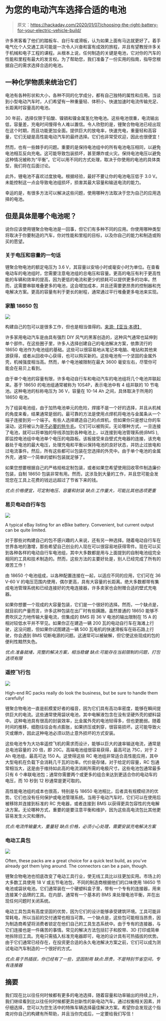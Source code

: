 # 为您的电动汽车选择合适的电池

> 原文：<https://hackaday.com/2020/01/07/choosing-the-right-battery-for-your-electric-vehicle-build/>

许多黑客看了他们的踏板车、自行车或滑板，认为如果上面有马达就更好了。着手电气化个人交通工具可能是一次令人兴奋和富有成效的旅程，并且有望教授许多关于机械和电子工程的课程。从根本上说，任何制造的关键是电池，它对你的汽车的性能和里程有最大的发言权。为了帮助您，我们准备了一份实用的指南，指导您根据自己的需求选择合适的电池。

## 一种化学物质来统治它们

电池有各种形状和大小，各种不同的化学成分，都有自己独特的属性和应用。当谈到小型电动汽车时，人们希望有一种重量轻、体积小、快速加速时电流传输充足、长距离时容量高的电池。

30 年前，选择仅限于铅酸、镍镉和镍金属氢化物电池。这些电池很重，电流输出低，容量差，充电时间慢得令人难以置信。令人欣慰的是，锂聚合物电池已经出现在这个时期，而且功能更加全面。提供巨大的放电率，快速充电，重量轻和高容量，它们无疑是高性能电动汽车的最终选择。它们也非常受欢迎，因此也很便宜！

然而，也有一些棘手的问题。重要的是保持电池组中的所有电池电压相同，以避免电池相互反向充电。这可能导致包装损坏，甚至爆炸或火灾。保持电池电压以避免这种情况被称为“平衡”。它可以用不同的方式处理，取决于你使用的电池的具体类型，我们将在后面讨论。

此外，锂电池不喜欢过度放电。根据经验，最好不要让你的电池电压低于 3.0 V。未能控制这一点会导致电池组损坏，损害其最大容量和输送电流的能力。

幸运的是，有很多方法可以解决这些问题，使用哪种方法取决于您为自己的应用选择的电池。

## 但是具体是哪个电池呢？

说你应该使用锂聚合物电池是一回事，但它们有多种不同的应用。你使用哪种类型将取决于你要制造的汽车，你对性能和里程的目标，以及你自己的能力和制造或购买的愿望。

### 关于电压和容量的一句话

锂聚合物电池的额定电压为 3.6 V，其容量以安培小时或毫安小时为单位。在查看电动车的电池组时，您需要注意电池组的总电压和容量。更高的电压有利于更高性能的车辆和效率的提高，因为更低的电流和更少的损耗可以提供更多的功率。然而，这需要串联堆叠更多的电池，这会增加成本，并且还需要更昂贵的控制器和充电解决方案。更高的容量有利于更长的射程，通常通过平行堆叠更多电池来实现。

### 家酿 18650 包

![](img/ec4189e5bea978ce2258857f6fa6e9dd.png)

构建自己的包可以是很多工作，但也是相当值得的。[来源:【亚当·本德】](https://hackaday.com/2019/06/12/an-exhaustive-guide-to-building-18650-packs/)

许多家用电动汽车是由具有强烈 DIY 风气的黑客创造的，这种风气通常也延伸到单个部件。在这些圈子里，许多人选择创建自己的电池解决方案，依靠流行的 18650 电池作为电池组的基础。这些可以很容易地从笔记本电脑、电钻和其他来源获得，或者从回收中心获得，也可以购买新的。这些电池有一个坚固的金属外壳，机械强度相当高。然而，单个电池被限制在最大 3600 毫安左右，尽管你可能会在易贝上看到。

由于单个电池的容量有限，许多电动自行车和电动汽车的电池组将几个电池并联起来。基于 18650 的电池组通常被称为 10S4P，表示电池中有 4 组并联的 10 节电池。这种电池的标称电压为 36 V，容量在 10-14 Ah 之间，具体取决于所用的 18650 电池。

为了组装电池组，由于加热电池单元的危险，焊接不是一个好的选择，并且从机械的角度来看，结果通常是弱的。最可靠的方法是使用点焊机将电池与金属条从一个端子连接到另一个端子。有些人选择建造自己的点焊机，但如果你只是想让你的车滚动，这将被认为是[不必要的牦牛毛](https://hackaday.com/2016/08/09/yak-shaving-hacker-mode-vs-maker-mode/)。它们可以被购买。无论哪种方式，一旦连接了电池，就可以将单独的导线添加到各种电池上，以连接到电池管理系统(BMS ),即监控电池组中电池单个电压的电路板。该板接受来自壁式充电器的连接，该充电器处于电池的最大电压，处理充电和平衡以保持电池的良好状态，并防止过放电和过电流事件。然后，所有这些都可以包装在您选择的外壳中。由于单个电池的金属外壳，通常一个简单的塑料包装就足够了。

如果您想要根据自己的严格规格定制包装，或者如果您希望使用回收零件制造廉价包装，自制 18650 包装非常有用。然而，这涉及到大量的工作，并且您可能会发现您在工具上花费的钱远远超过了节省下来的钱。

*优点:价格便宜，可定制电压、容量和封装
缺点:工作量大，可能比其他选项更重*

### 易贝电动自行车包

![](img/d9e9611807e42fbdfe78afb3042071af.png)

A typical eBay listing for an eBike battery. Convenient, but current output can be quite limited.

对于那些对构建自己的包不感兴趣的人来说，还有另一种选择。随着电动自行车在世界各地的激增，那些希望自己创业的人现在可以很容易地获得零件。现在可以买到各种各样的电动自行车电池组，其中大多数都是用与上面提到的自制电池组完全相同的工具和技术制造的。然而，这些方法的主要好处是，别人已经完成了所有的艰苦工作！

由 18650 个电池组成，以各种配置连接在一起，以适应不同的应用，它们可在 36 V-60 V 的电压范围内使用，偶尔更高，具有大容量的长距离。绝大多数都带有集成电池管理系统和已经连接好的充电连接器，许多卖家也会附赠合适的壁式充电器。

如果你想要一个现成的大容量包装，它们是一个很好的选择。然而，一个缺点是，就目前的产量而言，许多这种包装在出厂时有些蹒跚。虽然普通的 18650 能够不费吹灰之力地传输大量电流，但集成的 BMS 将 36 V 电池的输出限制在 15 A 的相对较低水平并不罕见。如果你正在建造一辆 200 瓦的电动自行车在海滩上行驶，这没问题，但如果你试图建造一辆 500 瓦电机的快速滑板车在砾石路上行驶，你会遇到 BMS 切断电源的问题。这通常可以被破解，但它使这些现成的包的便利性黯然失色。

*优点:准备就绪，完整的解决方案，相当稳健* *缺点:可能存在当前限制的问题，打包选项有限*

### 遥控飞行包

![](img/b49f38cb66ed7c61944f647ae7e76fa6.png)

High-end RC packs really do look the business, but be sure to handle them carefully!

锂聚合物电池一直是航模爱好者的福音，因为它们具有高功率密度，能够在瞬间提供巨大的电流。这些通常使用袋状电池，其中电解液包含在没有坚硬外壳的塑料袋中。这种电池具有很高的封装效率，比金属外壳的电池轻得多，但也更脆弱。随着时间的推移，细胞往往会有点膨胀，如果挤压或刺穿，很容易损坏。这可能导致火灾或爆炸，因此这种电池必须以防止意外损坏的方式安装。

这些电池专为大功率遥控飞机的需求而设计，能够以巨大的速率输送电流，通常是总电池容量的 20 倍，即 20C。高端电池组很容易获得，最高可达 75C，对于 2 Ah 电池组，最高可达 150 A。这使得这些 RC 电池组非常适合高性能应用，其中大型电机在负载下会消耗几千瓦的功率。代价是存储，对于给定的容量，RC 包通常相当大，这是由于维持如此高的电流消耗所需的电极尺寸。这些电池包通常最多只有 6 个串联电池包；通常你需要两个或更多的组合来达到更适合你的电动车的电压，而 10 秒到 12 秒通常是更可取的。

高性能电池组的成本也很高，特别是与 18650 电池相比，后者具有规模经济的优势。它们也没有任何保护或电池管理系统。当用于电动汽车时，它们可以在使用后被移除并连接到标准的 RC 充电器，或者连接到 BMS 以获得更具包容性的充电解决方案。无论哪种方式，重要的是要注意平衡和维护，因为这些高电流包比其他更容易发生火灾和爆炸。

*优点:电流传输量大，重量轻
缺点:价格，必须小心处理，需要安装充电解决方案*

### 电动工具包

![](img/3608e7bd9fbf704f79d033c3452fee93.png)

Often, these packs are a great choice for a quick test build, as you’ve already got them lying around. The connectors can be a pain, though.

锂聚合物电池也彻底改变了电动工具行业，使无线工具比以往更加实用。市场上的大多数工具使用 18 V 或五节电池包，不同的制造商根据他们的口味使用 18650 节电池或袋状电池。它们通常装在一个硬塑料盒子里，带有一个专有的连接器，用来连接某个品牌的工具。在内部，通常有一个基本的 BMS 来处理电池平衡，并在出现任何问题时关闭系统。

电动工具包具有高度坚固的优势，因为它们的设计能够承受建筑环境。工具可能非常耗电，所以当前的交付通常也相当可靠。一个缺点是，这些包可能相当昂贵，因为制造商希望将消费者锁定在他们自己的工具生态系统中。由于专有的连接器，与它们连接也是一件痛苦的事情。常见的解决方法包括钉子和胶带、3D 打印或简单地拆除旧工具。充电只需插入标准充电器即可，电池的设计具有可热插拔的优势。由于它们通常已经存在，在投资更合适的永久电池解决方案之前，它们可以成为测试电动汽车制造的一个很好的方式。

*优点:易于热插拔，你已经有了一些，坚固耐用
缺点:昂贵，不是特别节省空间，专有连接器*

## 摘要

我们现在比以往任何时候都有更多的电池选择，随着容量和功率输出的持续上升，我们继续看到比以往任何时候都更具创新性的新电动汽车。通过权衡相关因素，并仔细选择，您可以为您生活中的特殊车辆选择最佳解决方案。希望你会发现这个指南对你自己的构建有所帮助，并且当你完成后，一定要给我们写信！
